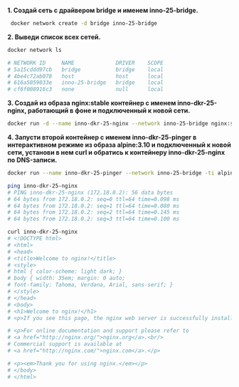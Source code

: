 **1. Создай сеть с драйвером bridge и именем inno-25-bridge.**

```bash
 docker network create -d bridge inno-25-bridge
```

**2. Выведи список всех сетей.**

```bash
docker network ls

# NETWORK ID     NAME             DRIVER    SCOPE
# 5a15cddd97cb   bridge           bridge    local
# 4be4c72ab078   host             host      local
# 616a5059033e   inno-25-bridge   bridge    local
# cf6f008916c3   none             null      local
```

**3. Создай из образа nginx:stable контейнер с именем inno-dkr-25-nginx, работающий в фоне и подключенный к новой сети.**

```bash
docker run -d --name inno-dkr-25-nginx --network inno-25-bridge nginx:stable
```

**4. Запусти второй контейнер с именем inno-dkr-25-pinger в интерактивном режиме из образа alpine:3.10 и подключенный к новой сети, установи в нем curl и обратись к контейнеру inno-dkr-25-nginx по DNS-записи.**

```bash
docker run --name inno-dkr-25-pinger --network inno-25-bridge -ti alpine:3.10 sh

ping inno-dkr-25-nginx
# PING inno-dkr-25-nginx (172.18.0.2): 56 data bytes
# 64 bytes from 172.18.0.2: seq=0 ttl=64 time=0.098 ms
# 64 bytes from 172.18.0.2: seq=1 ttl=64 time=0.080 ms
# 64 bytes from 172.18.0.2: seq=2 ttl=64 time=0.145 ms
# 64 bytes from 172.18.0.2: seq=3 ttl=64 time=0.100 ms

curl inno-dkr-25-nginx
# <!DOCTYPE html>
# <html>
# <head>
# <title>Welcome to nginx!</title>
# <style>
# html { color-scheme: light dark; }
# body { width: 35em; margin: 0 auto;
# font-family: Tahoma, Verdana, Arial, sans-serif; }
# </style>
# </head>
# <body>
# <h1>Welcome to nginx!</h1>
# <p>If you see this page, the nginx web server is successfully installed and working. Further configuration is required.</p>

# <p>For online documentation and support please refer to
# <a href="http://nginx.org/">nginx.org</a>.<br/>
# Commercial support is available at
# <a href="http://nginx.com/">nginx.com</a>.</p>

# <p><em>Thank you for using nginx.</em></p>
# </body>
# </html>
```
